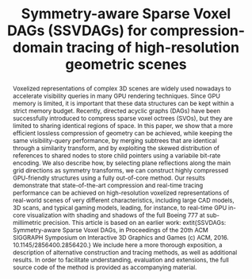 ---
layout: publication
code: 2017-JCGT-ssvdags
title: "Symmetry-aware Sparse Voxel DAGs (SSVDAGs) for compression-domain tracing of high-resolution geometric scenes"
authors: Alberto Jaspe-Villanueva, Fabio Marton, and Enrico Gobbetti
year: 2017
type: Journal full-paper
journal: "Journal of Computer Graphics Techniques (JCGT)"
journal-data: "6(2): 1-30, 2017"
abstract: "Voxelized representations of complex 3D scenes are widely used nowadays to accelerate visibility queries in many GPU rendering techniques. Since GPU memory is limited, it is important that these data structures can be kept within a strict memory budget. Recently, directed acyclic graphs (DAGs) have been successfully introduced to compress sparse voxel octrees (SVOs), but they are limited to sharing identical regions of space. In this paper, we show that a more efficient lossless compression of geometry can be achieved, while keeping the same visibility-query performance, by merging subtrees that are identical through a similarity transform, and by exploiting the skewed distribution of references to shared nodes to store child pointers using a variabile bit-rate encoding. We also describe how, by selecting plane reflections along the main grid directions as symmetry transforms, we can construct highly compressed GPU-friendly structures using a fully out-of-core method. Our results demonstrate that state-of-the-art compression and real-time tracing performance can be achieved on high-resolution voxelized representations of real-world scenes of very different characteristics, including large CAD models, 3D scans, and typical gaming models, leading, for instance, to real-time GPU in-core visualization with shading and shadows of the full Boeing 777 at sub-millimetric precision. This article is based on an earlier work: 	extit{SSVDAGs: Symmetry-aware Sparse Voxel DAGs, in Proceedings of the 20th ACM SIGGRAPH Symposium on Interactive 3D Graphics and Games (c) ACM, 2016. 10.1145/2856400.2856420.} We include here a more thorough exposition, a description of alternative construction and tracing methods, as well as additional results. In order to facilitate understanding, evaluation and extensions, the full source code of the method is provided as accompanying material."
projects: 
 - Massive models
publisher_link: https://jcgt.org/published/0006/02/01/
lab_website: http://vic.crs4.it/vic/cgi-bin/bib-page.cgi?id=%27Jaspe:2017:SSV%27
youtube: https://www.youtube.com/watch?v=foYPjPKFKWw
bibtex_id: 

---